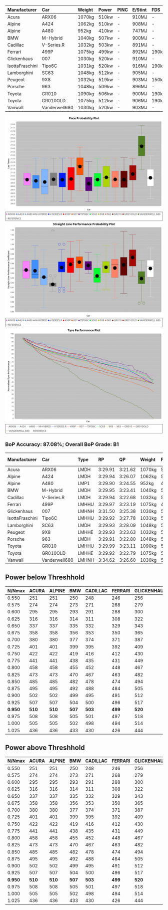 |Manufacturer|Car|Weight|Power|PINC|E/Stint|FDS|
|:-|:-|:-|:-|:-|:-|:-|
|Acura|ARX06|1070kg|510kw|-|910MJ|-|
|Alpine|A424|1062kg|510kw|-|908MJ|-|
|Alpine|A480|952kg|410kw|-|747MJ|-|
|BMW|M-Hybrid|1040kg|507kw|-|900MJ|-|
|Cadillac|V-Series.R|1032kg|503kw|-|891MJ|-|
|Ferrari|499P|1075kg|499kw|-|892MJ|190kph|
|Glickenhaus|007|1030kg|520kw|-|910MJ|-|
|IsottaFraschini|Tipo6C|1031kg|520kw|-|916MJ|190kph|
|Lamborghini|SC63|1048kg|512kw|-|905MJ|-|
|Peugeot|9X8|1032kg|519kw|-|903MJ|150kph|
|Porsche|963|1048kg|509kw|-|896MJ|-|
|Toyota|GR010|1090kg|506kw|-|900MJ|190kph|
|Toyota|GR010OLD|1075kg|512kw|-|906MJ|190kph|
|Vanwall|Vanderwell680|1030kg|520kw|-|903MJ|-|

![PACECHART](./IMG/ACOMETHOD.png)
![STRAIGHTLINEPERFORMANCECHART](./IMG/ACOMETHOD_sp.png)
![TYREPERFORMANCECHART](./IMG/ACOMETHOD_tw.png)

### BoP Accuracy: 87.08%; Overall BoP Grade: B1
|Manufacturer|Car|Type|RP|QP|Weight|Power¹|Threshhold|PINC|Power²|E/Stint|AVG Vmax|FDS|RDLC|L/Stint|BOP-Grade|ModelAccuracy|ModelPoints|Match%|
|:-|:-|:-|:-|:-|:-|:-|:-|:-|:-|:-|:-|:-|:-|:-|:-|:-|:-|:-|
|Acura|ARX06|LMDH|3:29.91|3:21.62|1070kg|510kw|210.0kph|-|510kw|910MJ|328.91kph|-|0.99|12|-C1|100.00%|995|76.87%|
|Alpine|A424|LMDH|3:29.94|3:26.07|1062kg|510kw|210.0kph|-|510kw|908MJ|328.93kph|-|1.00|12|~A1|80.53%|517|99.65%|
|Alpine|A480|LMP1|3:29.90|3:24.55|952kg|410kw|210.0kph|-|410kw|747MJ|323.57kph|-|0.97|11|~A1|59.62%|840|100.00%|
|BMW|M-Hybrid|LMDH|3:29.95|3:23.41|1040kg|507kw|210.0kph|-|507kw|900MJ|325.79kph|-|1.03|12|-A2|98.60%|1690|91.05%|
|Cadillac|V-Series.R|LMDH|3:29.94|3:22.68|1032kg|503kw|210.0kph|-|503kw|891MJ|330.18kph|-|1.03|12|~A1|88.58%|2033|96.32%|
|Ferrari|499P|LMHHU|3:29.97|3:23.19|1075kg|499kw|210.0kph|-|499kw|892MJ|329.81kph|190kph|1.02|12|~A1|84.67%|2303|99.03%|
|Glickenhaus|007|LMHNH|3:31.50|3:25.38|1030kg|520kw|210.0kph|-|520kw|910MJ|334.16kph|-|0.96|12|+B1|96.64%|1639|85.90%|
|IsottaFraschini|Tipo6C|LMHHU|3:29.92|3:27.78|1031kg|520kw|210.0kph|-|520kw|916MJ|332.88kph|190kph|1.08|12|+B1|66.67%|96|88.31%|
|Lamborghini|SC63|LMDH|3:29.93|3:28.09|1048kg|512kw|210.0kph|-|512kw|905MJ|327.76kph|-|1.05|12|+B1|96.77%|419|88.82%|
|Peugeot|9X8|LMHHE|3:29.93|3:23.63|1032kg|519kw|210.0kph|-|519kw|903MJ|331.22kph|150kph|1.03|12|~A1|87.16%|2572|96.83%|
|Porsche|963|LMDH|3:29.91|3:22.80|1048kg|509kw|210.0kph|-|509kw|896MJ|330.40kph|-|1.01|12|-A2|93.05%|5740|93.37%|
|Toyota|GR010|LMHHU|3:29.99|3:23.11|1090kg|506kw|210.0kph|-|506kw|900MJ|329.66kph|190kph|1.00|12|~A1|90.17%|3255|96.78%|
|Toyota|GR010OLD|LMHHE|3:29.92|3:22.79|1075kg|512kw|210.0kph|-|512kw|906MJ|333.38kph|190kph|1.01|12|~A1|85.24%|1322|97.71%|
|Vanwall|Vanderwell680|LMHNH|3:34.62|3:26.60|1030kg|520kw|210.0kph|-|520kw|903MJ|327.31kph|-|1.01|12|+Ω1|91.33%|611|8.54%|

## Power below Threshhold
|N/Nmax|ACURA|ALPINE|BMW|CADILLAC|FERRARI|GLICKENHAUS|ISOTTAFRASCHINI|LAMBORGHINI|PEUGEOT|PORSCHE|TOYOTA|TOYOTA|VANWALL|​|RPM|A480|
|:-|:-|:-|:-|:-|:-|:-|:-|:-|:-|:-|:-|:-|:-|:-|:-|:-|
|0.550|251|251|250|248|246|256|256|252|256|251|249|252|256|​|--|-|
|0.575|274|274|273|271|268|279|279|275|279|274|272|275|279|​|--|-|
|0.600|295|295|293|291|288|300|300|296|299|294|292|296|300|​|--|-|
|0.625|316|316|314|311|308|322|322|317|321|315|313|317|322|​|--|-|
|0.650|337|337|335|332|329|343|343|338|342|336|334|338|343|​|--|-|
|0.675|358|358|356|353|350|365|365|359|364|357|355|359|365|​|--|-|
|0.700|380|380|377|374|371|387|387|381|386|379|377|381|387|​|--|-|
|0.725|401|401|399|395|392|409|409|403|408|400|398|403|409|​|--|-|
|0.750|422|422|419|416|412|430|430|423|429|421|418|423|430|​|--|-|
|0.775|441|441|438|435|431|449|449|442|448|440|437|442|449|​|5000|241|
|0.800|458|458|455|452|448|467|467|460|466|457|454|460|467|​|5500|284|
|0.825|473|473|470|467|463|482|482|475|481|472|469|475|482|​|6000|318|
|0.850|485|485|482|478|474|494|494|486|493|484|481|486|494|​|6500|359|
|0.875|495|495|492|488|484|505|505|497|504|494|491|497|505|​|7000|401|
|0.900|502|502|499|495|491|512|512|504|511|501|498|504|512|​|7500|411|
|0.925|507|507|504|500|496|517|517|509|516|506|503|509|517|​|8000|407|
|**0.950**|**510**|**510**|**507**|**503**|**499**|**520**|**520**|**512**|**519**|**509**|**506**|**512**|**520**|**​**|**8500**|**410**|
|0.975|508|508|505|501|497|518|518|510|517|507|504|510|518|​|9000|205|
|1.000|505|505|502|498|494|514|514|506|513|504|501|506|514|​|--|-|
|1.025|436|436|433|430|426|444|444|437|443|435|432|437|444|​|--|-|

## Power above Threshhold
|N/Nmax|ACURA|ALPINE|BMW|CADILLAC|FERRARI|GLICKENHAUS|ISOTTAFRASCHINI|LAMBORGHINI|PEUGEOT|PORSCHE|TOYOTA|TOYOTA|VANWALL|​|RPM|A480|
|:-|:-|:-|:-|:-|:-|:-|:-|:-|:-|:-|:-|:-|:-|:-|:-|:-|
|0.550|251|251|250|248|246|256|256|252|256|251|249|252|256|​|--|-|
|0.575|274|274|273|271|268|279|279|275|279|274|272|275|279|​|--|-|
|0.600|295|295|293|291|288|300|300|296|299|294|292|296|300|​|--|-|
|0.625|316|316|314|311|308|322|322|317|321|315|313|317|322|​|--|-|
|0.650|337|337|335|332|329|343|343|338|342|336|334|338|343|​|--|-|
|0.675|358|358|356|353|350|365|365|359|364|357|355|359|365|​|--|-|
|0.700|380|380|377|374|371|387|387|381|386|379|377|381|387|​|--|-|
|0.725|401|401|399|395|392|409|409|403|408|400|398|403|409|​|--|-|
|0.750|422|422|419|416|412|430|430|423|429|421|418|423|430|​|--|-|
|0.775|441|441|438|435|431|449|449|442|448|440|437|442|449|​|5000|241|
|0.800|458|458|455|452|448|467|467|460|466|457|454|460|467|​|5500|284|
|0.825|473|473|470|467|463|482|482|475|481|472|469|475|482|​|6000|318|
|0.850|485|485|482|478|474|494|494|486|493|484|481|486|494|​|6500|359|
|0.875|495|495|492|488|484|505|505|497|504|494|491|497|505|​|7000|401|
|0.900|502|502|499|495|491|512|512|504|511|501|498|504|512|​|7500|411|
|0.925|507|507|504|500|496|517|517|509|516|506|503|509|517|​|8000|407|
|**0.950**|**510**|**510**|**507**|**503**|**499**|**520**|**520**|**512**|**519**|**509**|**506**|**512**|**520**|**​**|**8500**|**410**|
|0.975|508|508|505|501|497|518|518|510|517|507|504|510|518|​|9000|205|
|1.000|505|505|502|498|494|514|514|506|513|504|501|506|514|​|--|-|
|1.025|436|436|433|430|426|444|444|437|443|435|432|437|444|​|--|-|
